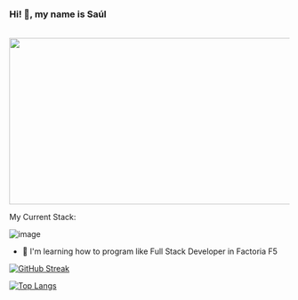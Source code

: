 ### Hi! 👋, my name is Saúl
<br>

<div align="center">
  <img src="https://media1.giphy.com/media/l41lUJ1YoZB1lHVPG/giphy.gif?cid=ecf05e47eymhuw5jpwuho1b17dkofzwt60dorzqxwii0cvjv&rid=giphy.gif&ct=g" width="600" height="300"/>
</div>


My Current Stack:

![image](https://user-images.githubusercontent.com/116891045/228465190-064969ac-a86e-4b86-8c7e-cda3fac0eca1.png)



- 🌱 I'm learning how to program like Full Stack Developer in Factoria F5 



[![GitHub Streak](http://github-readme-streak-stats.herokuapp.com?user=SaulAguinaga&theme=dark&background=000000)](https://git.io/streak-stats)


[![Top Langs](https://github-readme-stats.vercel.app/api/top-langs/?username=SaulAguinaga&layout=compact&theme=vision-friendly-dark)](https://github.com/anuraghazra/github-readme-stats)


